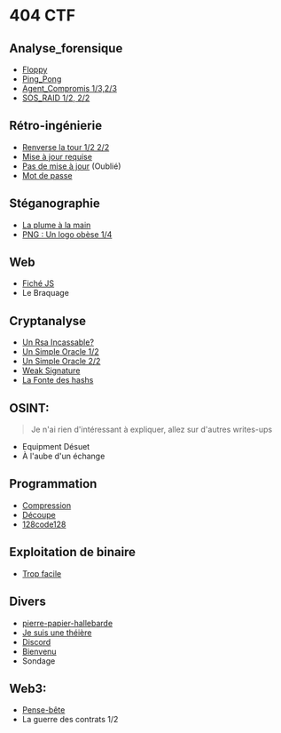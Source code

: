 # 404 CTF

## Analyse_forensique

- [Floppy](./Analyse_forensique/Floppy/Floppy.md)
- [Ping_Pong](./Analyse_forensique/Ping_Pong/Ping_Pong.md)
- [Agent_Compromis 1/3,2/3](./Analyse_forensique/Agent_Compromis/Agent_Compromis.md)
- [SOS_RAID 1/2, 2/2](./Analyse_forensique/SOS_RAID/SOS_RAID.md)

## Rétro-ingénierie

- [Renverse la tour 1/2 2/2](./Rétro-ingénierie/Renverse_la_tour/Renverse_la_tour.md)
- [Mise à jour requise](./Rétro-ingénierie/Mise_a_jour_requise/Mise_a_jour_requise.md)
- [Pas de mise à jour](./Rétro-ingénierie/Pas_de_mise_a_jour/Pas_de_mise_a_jour.md) (Oublié)
- [Mot de passe](./Rétro-ingénierie/Mod_de_Passe/Mot_de_Passe.md)

## Stéganographie

- [La plume à la main](./Stéganographie/La_plume_à_la_main.md)
- [PNG : Un logo obèse 1/4](./Stéganographie/Un_logo_obèse.md)

## Web
- [Fiché JS](./Web/Fiché_JS/Fiché_JS.md)
- Le Braquage

## Cryptanalyse
- [Un Rsa Incassable?](./Cryptanalyse/Un_RSA_incassable.md)
- [Un Simple Oracle 1/2](./Cryptanalyse/Un_Simple_Oracle.md)
- [Un Simple Oracle 2/2](./Cryptanalyse/Un_Simple_Oracle2.md)
- [Weak Signature](./Cryptanalyse/Week_Signature/Weak_Signature.md)
- [La Fonte des hashs](./Cryptanalyse/La_fonte_des_hashs.md)

## OSINT:
> Je n'ai rien d'intéressant à expliquer, allez sur d'autres writes-ups
- Equipment Désuet
- À l'aube d'un échange

## Programmation

- [Compression](./Programmation/Compression/Compression.md)
- [Découpe](./Programmation/Découpe/Découpe.md)
- [128code128](./Programmation/128code128/128code128.md)

## Exploitation de binaire
- [Trop facile](./Exploitation_de_binaires/Trop_Facile.md)

## Divers
- [pierre-papier-hallebarde](./Divers/Pierre-papier-Hallebarde.md)
- [Je suis une théière](./Divers/Je_suis_une_théière.md)
- [Discord](./Divers/Discord.md)
- [Bienvenu](./Divers/Bienvenu.md)
- Sondage

## Web3:
- [Pense-bête](./Web3/Pense-bête.md)
- La guerre des contrats 1/2
